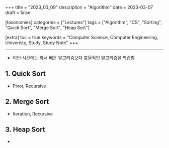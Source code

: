 +++
title = "2023_03_09"
description = "Algorithm"
date = 2023-03-07
draft = false

[taxonomies]
categories = ["Lectures"]
tags = ["Algorithm", "CS", "Sorting", "Quick Sort", "Merge Sort", "Heap Sort"]

[extra]
toc = true
keywords = "Computer Science, Computer Engineering, Univeristy, Study, Study Note"
+++

---
- 이번 시간에는 앞서 배운 알고리즘보다 효율적인 알고리즘을 학습함 

## 1. Quick Sort
- Pivot, Recursive

## 2. Merge Sort
- Iteration, Recursive

## 3. Heap Sort
- 
